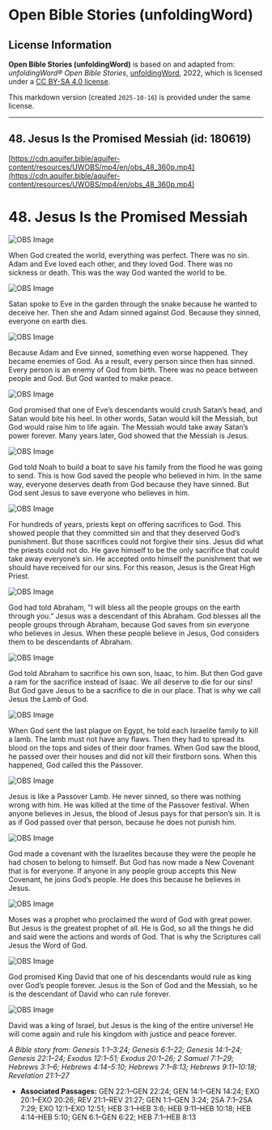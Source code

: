 # Open Bible Stories (unfoldingWord)

## License Information

**Open Bible Stories (unfoldingWord)** is based on and adapted from: _unfoldingWord® Open Bible Stories_, [unfoldingWord](https://unfoldingword.org/utw), 2022, which is licensed under a [CC BY-SA 4.0 license](https://creativecommons.org/licenses/by-sa/4.0/legalcode.en).

This markdown version (created `2025-10-16`) is provided under the same license.



--------------------------------

## 48. Jesus Is the Promised Messiah (id: 180619)

[https://cdn.aquifer.bible/aquifer-content/resources/UWOBS/mp4/en/obs_48_360p.mp4](https://cdn.aquifer.bible/aquifer-content/resources/UWOBS/mp4/en/obs_48_360p.mp4)

48\. Jesus Is the Promised Messiah
==================================

![OBS Image](https://cdn.aquifer.bible/aquifer-content/resources/UWOBS/jpg/360px/obs-en-48-01.jpg)

When God created the world, everything was perfect. There was no sin. Adam and Eve loved each other, and they loved God. There was no sickness or death. This was the way God wanted the world to be.

![OBS Image](https://cdn.aquifer.bible/aquifer-content/resources/UWOBS/jpg/360px/obs-en-48-02.jpg)

Satan spoke to Eve in the garden through the snake because he wanted to deceive her. Then she and Adam sinned against God. Because they sinned, everyone on earth dies.

![OBS Image](https://cdn.aquifer.bible/aquifer-content/resources/UWOBS/jpg/360px/obs-en-48-03.jpg)

Because Adam and Eve sinned, something even worse happened. They became enemies of God. As a result, every person since then has sinned. Every person is an enemy of God from birth. There was no peace between people and God. But God wanted to make peace.

![OBS Image](https://cdn.aquifer.bible/aquifer-content/resources/UWOBS/jpg/360px/obs-en-48-04.jpg)

God promised that one of Eve’s descendants would crush Satan’s head, and Satan would bite his heel. In other words, Satan would kill the Messiah, but God would raise him to life again. The Messiah would take away Satan’s power forever. Many years later, God showed that the Messiah is Jesus.

![OBS Image](https://cdn.aquifer.bible/aquifer-content/resources/UWOBS/jpg/360px/obs-en-48-05.jpg)

God told Noah to build a boat to save his family from the flood he was going to send. This is how God saved the people who believed in him. In the same way, everyone deserves death from God because they have sinned. But God sent Jesus to save everyone who believes in him.

![OBS Image](https://cdn.aquifer.bible/aquifer-content/resources/UWOBS/jpg/360px/obs-en-48-06.jpg)

For hundreds of years, priests kept on offering sacrifices to God. This showed people that they committed sin and that they deserved God’s punishment. But those sacrifices could not forgive their sins. Jesus did what the priests could not do. He gave himself to be the only sacrifice that could take away everyone’s sin. He accepted onto himself the punishment that we should have received for our sins. For this reason, Jesus is the Great High Priest.

![OBS Image](https://cdn.aquifer.bible/aquifer-content/resources/UWOBS/jpg/360px/obs-en-48-07.jpg)

God had told Abraham, “I will bless all the people groups on the earth through you.” Jesus was a descendant of this Abraham. God blesses all the people groups through Abraham, because God saves from sin everyone who believes in Jesus. When these people believe in Jesus, God considers them to be descendants of Abraham.

![OBS Image](https://cdn.aquifer.bible/aquifer-content/resources/UWOBS/jpg/360px/obs-en-48-08.jpg)

God told Abraham to sacrifice his own son, Isaac, to him. But then God gave a ram for the sacrifice instead of Isaac. We all deserve to die for our sins! But God gave Jesus to be a sacrifice to die in our place. That is why we call Jesus the Lamb of God.

![OBS Image](https://cdn.aquifer.bible/aquifer-content/resources/UWOBS/jpg/360px/obs-en-48-09.jpg)

When God sent the last plague on Egypt, he told each Israelite family to kill a lamb. The lamb must not have any flaws. Then they had to spread its blood on the tops and sides of their door frames. When God saw the blood, he passed over their houses and did not kill their firstborn sons. When this happened, God called this the Passover.

![OBS Image](https://cdn.aquifer.bible/aquifer-content/resources/UWOBS/jpg/360px/obs-en-48-10.jpg)

Jesus is like a Passover Lamb. He never sinned, so there was nothing wrong with him. He was killed at the time of the Passover festival. When anyone believes in Jesus, the blood of Jesus pays for that person’s sin. It is as if God passed over that person, because he does not punish him.

![OBS Image](https://cdn.aquifer.bible/aquifer-content/resources/UWOBS/jpg/360px/obs-en-48-11.jpg)

God made a covenant with the Israelites because they were the people he had chosen to belong to himself. But God has now made a New Covenant that is for everyone. If anyone in any people group accepts this New Covenant, he joins God’s people. He does this because he believes in Jesus.

![OBS Image](https://cdn.aquifer.bible/aquifer-content/resources/UWOBS/jpg/360px/obs-en-48-12.jpg)

Moses was a prophet who proclaimed the word of God with great power. But Jesus is the greatest prophet of all. He is God, so all the things he did and said were the actions and words of God. That is why the Scriptures call Jesus the Word of God.

![OBS Image](https://cdn.aquifer.bible/aquifer-content/resources/UWOBS/jpg/360px/obs-en-48-13.jpg)

God promised King David that one of his descendants would rule as king over God’s people forever. Jesus is the Son of God and the Messiah, so he is the descendant of David who can rule forever.

![OBS Image](https://cdn.aquifer.bible/aquifer-content/resources/UWOBS/jpg/360px/obs-en-48-14.jpg)

David was a king of Israel, but Jesus is the king of the entire universe! He will come again and rule his kingdom with justice and peace forever.

*A Bible story from: Genesis 1:1–3:24; Genesis 6:1–22; Genesis 14:1–24; Genesis 22:1–24; Exodus 12:1–51; Exodus 20:1–26; 2 Samuel 7:1–29; Hebrews 3:1–6; Hebrews 4:14–5:10; Hebrews 7:1–8:13; Hebrews 9:11–10:18; Revelation 21:1–27*

* **Associated Passages:** GEN 22:1–GEN 22:24; GEN 14:1–GEN 14:24; EXO 20:1–EXO 20:26; REV 21:1–REV 21:27; GEN 1:1–GEN 3:24; 2SA 7:1–2SA 7:29; EXO 12:1–EXO 12:51; HEB 3:1–HEB 3:6; HEB 9:11–HEB 10:18; HEB 4:14–HEB 5:10; GEN 6:1–GEN 6:22; HEB 7:1–HEB 8:13

